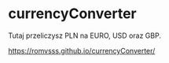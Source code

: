 # currencyConverter

Tutaj przeliczysz PLN na EURO, USD oraz GBP.

https://romvsss.github.io/currencyConverter/
